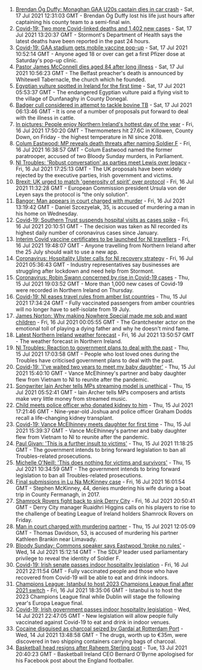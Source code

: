 1. [Brendan Óg Duffy: Monaghan GAA U20s captain dies in car crash](https://www.bbc.co.uk/news/world-europe-57873315) - Sat, 17 Jul 2021 12:31:03 GMT - Brendan Óg Duffy lost his life just hours after captaining his county team to a semi-final win.
2. [Covid-19: Two more Covid-linked deaths and 1,402 new cases](https://www.bbc.co.uk/news/uk-northern-ireland-57874453) - Sat, 17 Jul 2021 13:20:37 GMT - Stormont's Department of Health says the latest deaths have been reported in the past 24 hours.
3. [Covid-19: GAA stadium gets mobile vaccine pop-up](https://www.bbc.co.uk/news/uk-northern-ireland-57863840) - Sat, 17 Jul 2021 10:52:14 GMT - Anyone aged 18 or over can get a first Pfizer dose at Saturday's pop-up clinic.
4. [Pastor James McConnell dies aged 84 after long illness](https://www.bbc.co.uk/news/uk-northern-ireland-57873316) - Sat, 17 Jul 2021 10:56:23 GMT - The Belfast preacher's death is announced by Whitewell Tabernacle, the church which he founded.
5. [Egyptian vulture spotted in Ireland for the first time](https://www.bbc.co.uk/news/world-europe-57860608) - Sat, 17 Jul 2021 05:53:37 GMT - The endangered Egyptian vulture paid a flying visit to the village of Dunfanaghy in County Donegal.
6. [Badger cull considered in attempt to tackle bovine TB](https://www.bbc.co.uk/news/uk-northern-ireland-57841200) - Sat, 17 Jul 2021 06:13:46 GMT - It is one of a number of proposals put forward to deal with the illness in cattle.
7. [In pictures: People enjoy Northern Ireland's hottest day of the year](https://www.bbc.co.uk/news/uk-northern-ireland-57865089) - Fri, 16 Jul 2021 17:50:20 GMT - Thermometers hit 27.6C in Killowen, County Down, on Friday - the highest temperature in NI since 2018.
8. [Colum Eastwood: MP reveals death threats after naming Soldier F](https://www.bbc.co.uk/news/uk-northern-ireland-foyle-west-57863054) - Fri, 16 Jul 2021 16:38:57 GMT - Colum Eastwood named the former paratrooper, accused of two Bloody Sunday murders, in Parliament.
9. [NI Troubles: 'Robust conversation' as parties meet Lewis over legacy](https://www.bbc.co.uk/news/uk-northern-ireland-57858073) - Fri, 16 Jul 2021 17:25:13 GMT - The UK proposals have been widely rejected by the executive parties, Irish government and victims.
10. [Brexit: UK urged to match 'generosity of spirit' over protocol](https://www.bbc.co.uk/news/world-europe-57863846) - Fri, 16 Jul 2021 11:32:28 GMT - European Commission president Ursula von der Leyen says the protocol is "the only solution".
11. [Bangor: Man appears in court charged with murder](https://www.bbc.co.uk/news/uk-northern-ireland-57864242) - Fri, 16 Jul 2021 13:19:42 GMT - Daniel Szcezyelak, 35, is accused of murdering a man in his home on Wednesday.
12. [Covid-19: Southern Trust suspends hospital visits as cases spike](https://www.bbc.co.uk/news/uk-northern-ireland-57867718) - Fri, 16 Jul 2021 20:10:51 GMT - The decision was taken as NI recorded its highest daily number of coronavirus cases since January.
13. [Interim Covid vaccine certificates to be launched for NI travellers](https://www.bbc.co.uk/news/uk-northern-ireland-57868779) - Fri, 16 Jul 2021 19:48:07 GMT - Anyone travelling from Northern Ireland after the 25 July should wait to use a new app.
14. [Coronavirus: Hospitality Ulster calls for NI recovery strategy](https://www.bbc.co.uk/news/uk-northern-ireland-57857496) - Fri, 16 Jul 2021 05:36:43 GMT - Industry representatives say businesses are struggling after lockdown and need help from Stormont.
15. [Coronavirus: Robin Swann concerned by rise in Covid-19 cases](https://www.bbc.co.uk/news/uk-northern-ireland-57854088) - Thu, 15 Jul 2021 19:03:52 GMT - More than 1,000 new cases of Covid-19 were recorded in Northern Ireland on Thursday.
16. [Covid-19: NI eases travel rules from amber list countries](https://www.bbc.co.uk/news/uk-northern-ireland-57844884) - Thu, 15 Jul 2021 17:34:24 GMT - Fully vaccinated passengers from amber countries will no longer have to self-isolate from 19 July.
17. [James Norton: Why making Nowhere Special made me sob and want children](https://www.bbc.co.uk/news/entertainment-arts-57769056) - Fri, 16 Jul 2021 00:05:55 GMT - The Grantchester actor on the emotional toll of playing a dying father and why he doesn't mind fame.
18. [Latest Northern Ireland weather forecast](https://www.bbc.co.uk/news/uk-northern-ireland-26018439) - Fri, 16 Jul 2021 13:50:57 GMT - The weather forecast in Northern Ireland.
19. [NI Troubles: Reaction to government plans to deal with the past](https://www.bbc.co.uk/news/uk-northern-ireland-57853957) - Thu, 15 Jul 2021 17:03:58 GMT - People who lost loved ones during the Troubles have criticised government plans to deal with the past.
20. [Covid-19: 'I've waited two years to meet my baby daughter'](https://www.bbc.co.uk/news/uk-northern-ireland-57841199) - Thu, 15 Jul 2021 15:40:10 GMT - Vance McElhinney's partner and baby daughter flew from Vietnam to NI to reunite after the pandemic.
21. [Songwriter Iain Archer tells MPs streaming model is unethical](https://www.bbc.co.uk/news/uk-northern-ireland-57844108) - Thu, 15 Jul 2021 05:52:41 GMT - Iain Archer tells MPs composers and artists make very little money from streamed music.
22. [Child meets police officer who donated kidney to him](https://www.bbc.co.uk/news/uk-northern-ireland-57856277) - Thu, 15 Jul 2021 17:21:46 GMT - Nine-year-old Joshua and police officer Graham Dodds recall a life-changing kidney transplant.
23. [Covid-19: Vance McElhinney meets daughter for first time](https://www.bbc.co.uk/news/uk-northern-ireland-57856274) - Thu, 15 Jul 2021 15:39:37 GMT - Vance McElhinney's partner and baby daughter flew from Vietnam to NI to reunite after the pandemic.
24. [Paul Givan: 'This is a further insult to victims'](https://www.bbc.co.uk/news/uk-northern-ireland-57850167) - Thu, 15 Jul 2021 11:18:25 GMT - The government intends to bring forward legislation to ban all Troubles-related prosecutions.
25. [Michelle O'Neill: 'This does nothing for victims and survivors'](https://www.bbc.co.uk/news/uk-northern-ireland-57850162) - Thu, 15 Jul 2021 10:34:59 GMT - The government intends to bring forward legislation to ban all Troubles-related prosecutions.
26. [Final submissions in Lu Na McKinney case](https://www.bbc.co.uk/news/uk-northern-ireland-57867491) - Fri, 16 Jul 2021 16:01:54 GMT - Stephen McKinney, 44, denies murdering his wife during a boat trip in County Fermanagh, in 2017.
27. [Shamrock Rovers fight back to sink Derry City](https://www.bbc.co.uk/sport/football/57825078) - Fri, 16 Jul 2021 20:50:41 GMT - Derry City manager Ruaidhri Higgins calls on his players to rise to the challenge of beating League of Ireland holders Shamrock Rovers on Friday.
28. [Man in court charged with murdering partner](https://www.bbc.co.uk/news/uk-northern-ireland-57846412) - Thu, 15 Jul 2021 12:05:09 GMT - Thomas Davidson, 53, is accused of murdering his partner Kathleen Brankin near Limavady.
29. [Bloody Sunday: Commons speaker says Eastwood 'broke no rules'](https://www.bbc.co.uk/news/uk-northern-ireland-57835538) - Wed, 14 Jul 2021 15:12:14 GMT - The SDLP leader used parliamentary privilege to reveal the identity of Soldier F.
30. [Covid-19: Irish senate passes indoor hospitality legislation](https://www.bbc.co.uk/news/world-europe-57869601) - Fri, 16 Jul 2021 22:11:54 GMT - Fully vaccinated people and those who have recovered from Covid-19 will be able to eat and drink indoors.
31. [Champions League: Istanbul to host 2023 Champions League final after 2021 switch](https://www.bbc.co.uk/sport/football/57867929) - Fri, 16 Jul 2021 18:35:06 GMT - Istanbul is to host the 2023 Champions League final while Dublin will stage the following year's Europa League final.
32. [Covid-19: Irish government passes indoor hospitality legislation](https://www.bbc.co.uk/news/world-europe-57844854) - Wed, 14 Jul 2021 22:47:05 GMT - New legislation will allow people fully vaccinated against Covid-19 to eat and drink in indoor venues.
33. [Cocaine disguised as charcoal seized by Gardaí at Rotterdam Port](https://www.bbc.co.uk/news/world-europe-57835537) - Wed, 14 Jul 2021 13:48:58 GMT - The drugs, worth up to €35m, were discovered in two shipping containers carrying bags of charcoal.
34. [Basketball head resigns after Raheem Sterling post](https://www.bbc.co.uk/news/uk-northern-ireland-57828187) - Tue, 13 Jul 2021 20:40:23 GMT - Basketball Ireland CEO Bernard O'Byrne apologised for his Facebook post about the England footballer.
